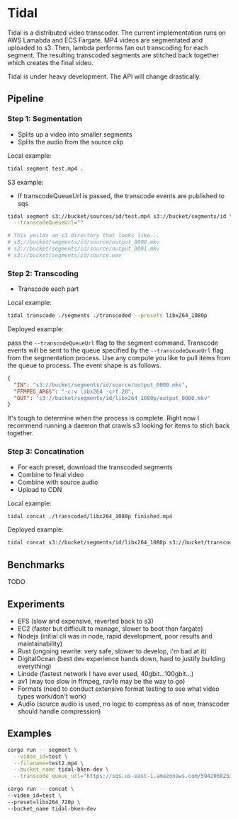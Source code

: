 # Tidal

Tidal is a distributed video transcoder. The current implementation runs on AWS Lamabda and ECS Fargate. MP4 videos are segmentated and uploaded to s3. Then, lambda performs fan out transcoding for each segment. The resulting transcoded segments are stitched back together which creates the final video.

Tidal is under heavy development. The API will change drastically.

## Pipeline

### Step 1: Segmentation

- Splits up a video into smaller segments
- Splits the audio from the source clip

Local example:

```bash
tidal segment test.mp4 .
```

S3 example:

- If transcodeQueueUrl is passed, the transcode events are published to sqs

```bash
tidal segment s3://bucket/sources/id/test.mp4 s3://bucket/segments/id \
  --transcodeQueueUrl=""

# This yeilds an s3 directory that looks like...
# s3://bucket/segments/id/source/output_0000.mkv
# s3://bucket/segments/id/source/output_0001.mkv
# s3://bucket/segments/id/source.wav
```

### Step 2: Transcoding

- Transcode each part

Local example:

```bash
tidal transcode ./segments ./transcoded --presets libx264_1080p
```

Deployed example:

pass the `--transcodeQueueUrl` flag to the segment command. Transcode events will be sent to the queue specified by the `--transcodeQueueUrl` flag from the segmentation process. Use any compute you like to pull items from the queue to process. The event shape is as follows.

```json
{
  "IN": "s3://bucket/segments/id/source/output_0000.mkv",
  "FFMPEG_ARGS": "-c:v libx264 -crf 20",
  "OUT": "s3://bucket/segments/id/libx264_1080p/output_0000.mkv"
}
```

It's tough to determine when the process is complete. Right now I recommend running a daemon that crawls s3 looking for items to stich back together.

### Step 3: Concatination

- For each preset, download the transcoded segments
- Combine to final video
- Combine with source audio
- Upload to CDN

Local example:

```bash
tidal concat ./transcoded/libx264_1080p finished.mp4
```

Deployed example:

```bash
tidal concat s3://bucket/segments/id/libx264_1080p s3://bucket/transcoded/id/libx264_1080p.mp4
```

## Benchmarks

TODO

## Experiments

- EFS (slow and expensive, reverted back to s3)
- EC2 (faster but difficult to manage, slower to boot than fargate)
- Nodejs (initial cli was in node, rapid development, poor results and maintainability)
- Rust (ongoing rewrite: very safe, slower to develop, i'm bad at it)
- DigitalOcean (best dev experience hands down, hard to justify building everything)
- Linode (fastest network I have ever used, 40gbit...100gbit...)
- av1 (way too slow in ffmpeg, rav1e may be the way to go)
- Formats (need to conduct extensive format testing to see what video types work/don't work)
- Audio (source audio is used, no logic to compress as of now, transcoder should handle compression)

## Examples

```sh
cargo run -- segment \
  --video_id=test \
  --filename=test2.mp4 \
  --bucket_name tidal-bken-dev \
  --transcode_queue_url="https://sqs.us-east-1.amazonaws.com/594206825329/tidal-transcoding-dev"
```

```sh
cargo run -- concat \
--video_id=test \
--preset=libx264_720p \
--bucket_name tidal-bken-dev
```
